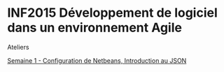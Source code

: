 # INF2015 Développement de logiciel dans un environnement Agile

Ateliers

[Semaine 1 - Configuration de Netbeans, Introduction au JSON](https://github.com/alexcp/inf2015/blob/master/1.md)

